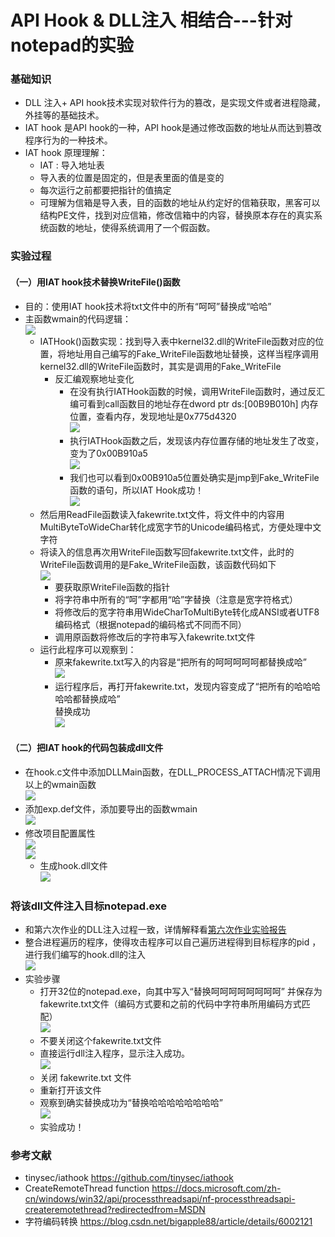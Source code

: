 # API Hook & DLL注入 相结合---针对notepad的实验

### 基础知识 
* DLL 注入+ API hook技术实现对软件行为的篡改，是实现文件或者进程隐藏，外挂等的基础技术。
* IAT hook 是API hook的一种，API hook是通过修改函数的地址从而达到篡改程序行为的一种技术。
* IAT hook 原理理解：
  * IAT : 导入地址表
  * 导入表的位置是固定的，但是表里面的值是变的
  * 每次运行之前都要把指针的值搞定
  * 可理解为信箱是导入表，目的函数的地址从约定好的信箱获取，黑客可以结构PE文件，找到对应信箱，修改信箱中的内容，替换原本存在的真实系统函数的地址，使得系统调用了一个假函数。

### 实验过程
#### （一）用IAT hook技术替换WriteFile()函数
* 目的：使用IAT hook技术将txt文件中的所有“呵呵”替换成“哈哈”
* 主函数wmain的代码逻辑：    
  ![](images/wmain.png)  
  * IATHook()函数实现：找到导入表中kernel32.dll的WriteFile函数对应的位置，将地址用自己编写的Fake_WriteFile函数地址替换，这样当程序调用kernel32.dll的WriteFile函数时，其实是调用的Fake_WriteFile
    * 反汇编观察地址变化
      * 在没有执行IATHook函数的时候，调用WriteFile函数时，通过反汇编可看到call函数目的地址存在dword ptr ds:[00B9B010h] 内存位置，查看内存，发现地址是0x775d4320      
      ![](images/before.png)  
      * 执行IATHook函数之后，发现该内存位置存储的地址发生了改变，变为了0x00B910a5       
      ![](images/after.png)
      * 我们也可以看到0x00B910a5位置处确实是jmp到Fake_WriteFile函数的语句，所以IAT Hook成功！   
      ![](images/jmpcall.png)    
  * 然后用ReadFile函数读入fakewrite.txt文件，将文件中的内容用MultiByteToWideChar转化成宽字节的Unicode编码格式，方便处理中文字符
  * 将读入的信息再次用WriteFile函数写回fakewrite.txt文件，此时的WriteFile函数调用的是Fake_WriteFile函数，该函数代码如下   
    ![](images/fake.png)   
    * 要获取原WriteFile函数的指针 
    * 将字符串中所有的“呵”字都用“哈”字替换（注意是宽字符格式）
    * 将修改后的宽字符串用WideCharToMultiByte转化成ANSI或者UTF8编码格式（根据notepad的编码格式不同而不同）
    * 调用原函数将修改后的字符串写入fakewrite.txt文件
  * 运行此程序可以观察到：
    * 原来fakewrite.txt写入的内容是“把所有的呵呵呵呵呵都替换成哈”    
      ![](images/origin.png)
    * 运行程序后，再打开fakewrite.txt，发现内容变成了“把所有的哈哈哈哈哈都替换成哈”    
      替换成功   
      ![](images/fakeout.png) 

#### （二）把IAT hook的代码包装成dll文件
* 在hook.c文件中添加DLLMain函数，在DLL_PROCESS_ATTACH情况下调用以上的wmain函数       
  ![](images/dllmain.png)    
* 添加exp.def文件，添加要导出的函数wmain      
  ![](images/exp.png)     
* 修改项目配置属性     
  ![](images/dll.png)       
  ![](images/def.png)       
  * 生成hook.dll文件  
  ![](images/dllok.png)      

### 将该dll文件注入目标notepad.exe  
* 和第六次作业的DLL注入过程一致，详情解释看[第六次作业实验报告](https://github.com/DXY0411/SoftwareDevelopment/tree/master/%E5%AE%9E%E9%AA%8C%E4%BA%94-%E7%BC%96%E5%86%99DLL%E3%80%81Load-Time%E4%B8%8ERun-time%E5%8A%A8%E6%80%81%E9%93%BE%E6%8E%A5%E5%AE%9E%E9%AA%8C)
* 整合进程遍历的程序，使得攻击程序可以自己遍历进程得到目标程序的pid ，进行我们编写的hook.dll的注入   
  ![](images/dllhook.png) 
* 实验步骤 
  * 打开32位的notepad.exe，向其中写入“替换呵呵呵呵呵呵呵呵” 并保存为fakewrite.txt文件（编码方式要和之前的代码中字符串所用编码方式匹配）   
    ![](images/hehe.png)
  * 不要关闭这个fakewrite.txt文件  
  * 直接运行dll注入程序，显示注入成功。    
    ![](images/inject.png)   
  * 关闭 fakewrite.txt 文件  
  * 重新打开该文件  
  * 观察到确实替换成功为“替换哈哈哈哈哈哈哈哈”    
    ![](images/haha.png)
  * 实验成功！
  
### 参考文献
* tinysec/iathook https://github.com/tinysec/iathook
* CreateRemoteThread function https://docs.microsoft.com/zh-cn/windows/win32/api/processthreadsapi/nf-processthreadsapi-createremotethread?redirectedfrom=MSDN
* 字符编码转换 https://blog.csdn.net/bigapple88/article/details/6002121